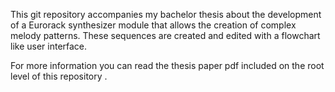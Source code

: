 This git repository accompanies my bachelor thesis about the development of a Eurorack synthesizer module that allows the creation of complex melody patterns. These sequences are created and edited with a flowchart like user interface.

For more information you can read the thesis paper pdf included on the root level of this repository .
